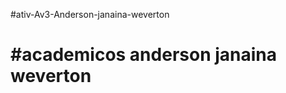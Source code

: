 #ativ-Av3-Anderson-janaina-weverton

#academicos anderson janaina weverton
====================================
